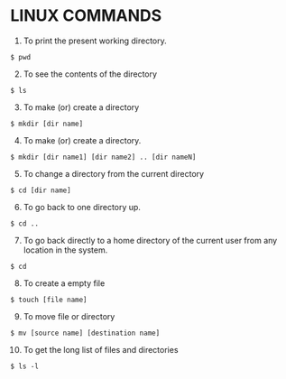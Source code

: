 # LINUX COMMANDS
1. To print the present working directory.
~~~
$ pwd
~~~
2. To see the contents of the directory
~~~
$ ls 
~~~
3. To make (or) create a directory
~~~
$ mkdir [dir name]
~~~
4. To make (or) create a directory.
~~~
$ mkdir [dir name1] [dir name2] .. [dir nameN]
~~~
5. To change a directory from the current directory
~~~
$ cd [dir name]
~~~
6. To go back to one directory up.
~~~
$ cd ..
~~~
7. To go back directly to a home directory of the current user from any location in the system.
~~~
$ cd
~~~
8. To create a empty file
~~~
$ touch [file name]
~~~
9. To move file or directory
~~~
$ mv [source name] [destination name]
~~~
10. To get the long list of files and directories
~~~
$ ls -l
~~~